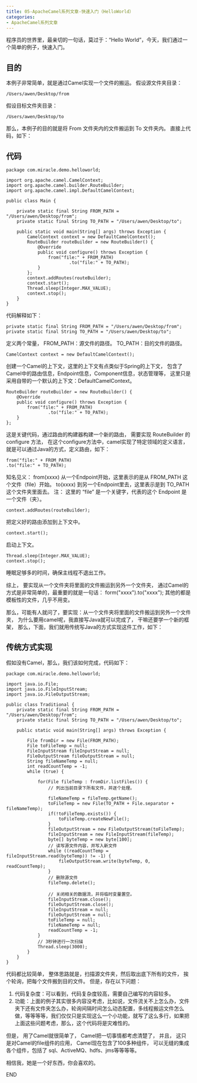 ```yaml
---
title: 05-ApacheCamel系列文章-快速入门（HelloWorld）
categories: 
- ApacheCamel系列文章
---
```

程序员的世界里，最亲切的一句话，莫过于：“Hello World”，今天，我们通过一个简单的例子，快速入门。

## 目的
本例子非常简单，就是通过Camel实现一个文件的搬运。
假设源文件夹目录：
```
/Users/awen/Desktop/from
```
假设目标文件夹目录：
```
/Users/awen/Desktop/to
```
那么，本例子的目的就是将 From 文件夹内的文件搬运到 To 文件夹内。
直接上代码，如下：

## 代码
```
package com.miracle.demo.helloworld;

import org.apache.camel.CamelContext;
import org.apache.camel.builder.RouteBuilder;
import org.apache.camel.impl.DefaultCamelContext;

public class Main {

    private static final String FROM_PATH = "/Users/awen/Desktop/from";
    private static final String TO_PATH = "/Users/awen/Desktop/to";

    public static void main(String[] args) throws Exception {
        CamelContext context = new DefaultCamelContext();
        RouteBuilder routeBuilder = new RouteBuilder() {
            @Override
            public void configure() throws Exception {
                from("file:" + FROM_PATH)
                        .to("file:" + TO_PATH);
            }
        };
        context.addRoutes(routeBuilder);
        context.start();
        Thread.sleep(Integer.MAX_VALUE);
        context.stop();
    }
}
```

代码解释如下：
```
private static final String FROM_PATH = "/Users/awen/Desktop/from";
private static final String TO_PATH = "/Users/awen/Desktop/to";
```
定义两个常量，
FROM_PATH：源文件的路径。
TO_PATH：目的文件的路径。

```
CamelContext context = new DefaultCamelContext();
```
创建一个Camel的上下文，这里的上下文有点类似于Spring的上下文，
包含了Camel中的路由信息，Endpoint信息，Component信息，状态管理等，
这里只是采用自带的一个默认的上下文：DefaultCamelContext。

```
RouteBuilder routeBuilder = new RouteBuilder() {
    @Override
    public void configure() throws Exception {
        from("file:" + FROM_PATH)
                .to("file:" + TO_PATH);
    }
};
```
这是关键代码，通过路由的构建器构建一个新的路由，
需要实现 RouteBuilder 的 configure 方法，
在这个configure方法中，camel实现了特定领域的定义语言，
就是可以通过Java的方式，定义路由，如下：
```
from("file:" + FROM_PATH)
.to("file:" + TO_PATH);
```
知名见义：
from(xxxx) 从一个Endpoint开始，这里表示的是从 FROM_PATH 这个文件（file）开始。
to(xxxx) 到另一个Endpoint里去，这里表示是到 TO_PATH 这个文件夹里面去。
注： 这里的 “file” 是一个关键字，代表的这个 Endpoint 是一个文件（夹）。

```
context.addRoutes(routeBuilder);
```
把定义好的路由添加到上下文中。
```
context.start();
```
启动上下文。
```
Thread.sleep(Integer.MAX_VALUE);
context.stop();
```
睡眠足够多的时间，确保主线程不退出工作。

综上，
要实现从一个文件夹将里面的文件搬运到另外一个文件夹，
通过Camel的方式是非常简单的，最重要的就是一句话：
form("xxxx").to("xxxx");
其他的都是模板性的文件，几乎不用变。

那么，可能有人就问了，要实现：从一个文件夹将里面的文件搬运到另外一个文件夹，
为什么要用camel呢，我直接写Java就可以完成了，
干嘛还要学一个新的框架，
那么，下面，我们就用传统写Java的方式实现这件工作，如下：

## 传统方式实现
假如没有Camel，那么，我们该如何完成，代码如下：
```
package com.miracle.demo.helloworld;

import java.io.File;
import java.io.FileInputStream;
import java.io.FileOutputStream;

public class Traditional {
    private static final String FROM_PATH = "/Users/awen/Desktop/from";
    private static final String TO_PATH = "/Users/awen/Desktop/to";

    public static void main(String[] args) throws Exception {

        File fromDir = new File(FROM_PATH);
        File toFileTemp = null;
        FileInputStream fileInputStream = null;
        FileOutputStream fileOutputStream = null;
        String fileNameTemp = null;
        int readCountTemp = -1;
        while (true) {

            for(File fileTemp : fromDir.listFiles()) {
                // 列出当前目录下所有文件，并逐个处理。

                fileNameTemp = fileTemp.getName();
                toFileTemp = new File(TO_PATH + File.separator + fileNameTemp);
                if(!toFileTemp.exists()) {
                    toFileTemp.createNewFile();
                }
                fileOutputStream = new FileOutputStream(toFileTemp);
                fileInputStream = new FileInputStream(fileTemp);
                byte[] byteTemp = new byte[100];
                // 读写源文件内容，并写入新文件
                while ((readCountTemp = fileInputStream.read(byteTemp)) != -1) {
                    fileOutputStream.write(byteTemp, 0, readCountTemp);
                }
                // 删除源文件
                fileTemp.delete();

                // 关闭相关的数据流，并将临时变量置空。
                fileInputStream.close();
                fileOutputStream.close();
                fileInputStream = null;
                fileOutputStream = null;
                toFileTemp = null;
                fileNameTemp = null;
                readCountTemp = -1;
            }
            // 3秒钟进行一次扫描
            Thread.sleep(3000);
        }
    }
}
```

代码都比较简单，
整体思路就是，扫描源文件夹，然后取出底下所有的文件，
挨个轮询，把每个文件搬到目的文件。
但是，存在以下问题：
1. 代码复杂度：可以看到，代码复杂度较高，需要自己编写的内容较多。
2. 功能：上面的例子其实很多内容没考虑，比如说，文件流关不上怎么办，文件夹下还有文件夹怎么办，轮询间隔时间怎么动态配置，多线程搬运文件怎么做，等等等等，我们仅仅只是实现这么一个小功能，就写了这么多行，如果把上面这些问题考虑，那么，这个代码将是灾难性的。

但是，
用了Camel就很简单了，
Camel把一切事情都考虑清楚了，
并且，
这只是对Camel的file组件的应用，
Camel现在包含了100多种组件，
可以无缝的集成各个组件，包括了 sql、ActiveMQ、hdfs、jms等等等等。

相信我，她是一个好东西，你会喜欢的。

END